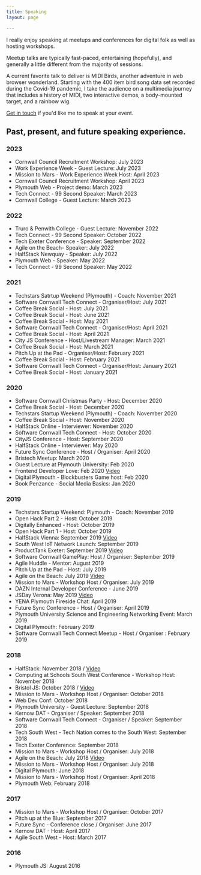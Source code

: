 ```yaml
---
title: Speaking
layout: page

---
```


I really enjoy speaking at meetups and conferences for digital folk as well as hosting workshops. 

Meetup talks are typically fast-paced, entertaining (hopefully), and generally a little different from the majority of sessions.

A current favorite talk to deliver is MIDI Birds, another adventure in web browser wonderland. Starting with the 400 item bird song data set recorded during the Covid-19 pandemic, I take the audience on a multimedia journey that includes a history of MIDI, two interactive demos, a body-mounted target, and a rainbow wig.

[Get in touch](https://tonyedwardspz.co.uk/contact/) if you'd like me to speak at your event.

## Past, present, and future speaking experience.

### 2023

* Cornwall Council Recruitment Workshop: July 2023
* Work Experience Week - Guest Lecture: July 2023
* Mission to Mars - Work Experience Week Host: April 2023
* Cornwall Council Recruitment Workshop: April 2023
* Plymouth Web - Project demo: March 2023
* Tech Connect - 99 Second Speaker: March 2023
* Cornwall College - Guest Lecture: March 2023

### 2022

* Truro & Penwith College - Guest Lecture: November 2022
* Tech Connect - 99 Second Speaker: October 2022
* Tech Exeter Conference - Speaker: September 2022
* Agile on the Beach- Speaker: July 2022
* HalfStack Newquay - Speaker: July 2022
* Plymouth Web - Speaker: May 2022
* Tech Connect - 99 Second Speaker: May 2022

### 2021

* Techstars Satrtup Weekend (Plymouth) - Coach: November 2021
* Software Cornwall Tech Connect - Organiser/Host: July 2021
* Coffee Break Social - Host: July 2021
* Coffee Break Social - Host: June 2021
* Coffee Break Social - Host: May 2021
* Software Cornwall Tech Connect - Organiser/Host: April 2021
* Coffee Break Social - Host: April 2021
* City JS Conference - Host/Livestream Manager: March 2021
* Coffee Break Social - Host: March 2021
* Pitch Up at the Pad - Organiser/Host: February 2021
* Coffee Break Social - Host: February 2021
* Software Cornwall Tech Connect - Organiser/Host: January 2021
* Coffee Break Social - Host: January 2021

### 2020

* Software Cornwall Christmas Party - Host: December 2020
* Coffee Break Social - Host: December 2020
* Techstars Startup Weekend (Plymouth) - Coach: November 2020
* Coffee Break Social - Host: November 2020
* HalfStack Online - Interviewer: November 2020
* Software Cornwall Tech Connect - Host: October 2020
* CityJS Conference - Host: September 2020
* HalfStack Online - Interviewer: May 2020
* Future Sync Conference - Host / Organiser: April 2020
* Bristech Meetup: March 2020
* Guest Lecture at Plymouth University: Feb 2020
* Frontend Developer Love: Feb 2020 [Video](https://www.youtube.com/watch?v=x_L1eQT6TyA)
* Digital Plymouth - Blockbusters Game host: Feb 2020
* Book Penzance - Social Media Basics: Jan 2020

### 2019

* Techstars Startup Weekend: Plymouth - Coach: November 2019
* Open Hack Part 2 - Host: October 2019
* Digitally Enhanced - Host: October 2019
* Open Hack Part 1 - Host: October 2019
* HalfStack Vienna: September 2019 [Video](https://halfstackconf.streameventlive.com/embed/60)
* South West IoT Network Launch: September 2019
* ProductTank Exeter: September 2019 [Video](https://www.youtube.com/watch?v=YHLJK2dNehs)
* Software Cornwall GamePlay: Host / Organiser: September 2019
* Agile Huddle - Mentor: August 2019
* Pitch Up at the Pad - Host: July 2019
* Agile on the Beach: July 2019 [Video](https://www.youtube.com/watch?v=oxXgZsADwPM)
* Mission to Mars - Workshop Host / Organiser: July 2019
* DAZN Internal Developer Conference - June 2019
* JSDay Verona: May 2019 [Video](https://www.youtube.com/watch?v=IK62HVzcbyA)
* YENA Plymouth Fireside Chat: April 2019
* Future Sync Conference - Host / Organiser: April 2019
* Plymouth University Science and Engineering Networking Event: March 2019
* Digital Plymouth: February 2019
* Software Cornwall Tech Connect Meetup - Host / Organiser : February 2019

### 2018

* HalfStack: November 2018 / [Video](https://halfstackconf.streameventlive.com/archive/33)
* Computing at Schools South West Conference - Workshop Host: November 2018
* Bristol JS: October 2018 / [Video](https://www.youtube.com/watch?v=IF1kcgWu_fs)
* Mission to Mars - Workshop Host / Organiser: October 2018
* Web Dev Conf: October 2018
* Plymouth University - Guest Lecture: September 2018
* Kernow DAT - Organiser / Speaker: September 2018
* Software Cornwall Tech Connect - Organiser / Speaker: September 2018
* Tech South West - Tech Nation comes to the South West: September 2018
* Tech Exeter Conference: September 2018
* Mission to Mars - Workshop Host / Organiser: July 2018
* Agile on the Beach: July 2018 [Video](https://www.youtube.com/watch?v=2yFkNmgj96c)
* Mission to Mars - Workshop Host / Organiser: July 2018
* Digital Plymouth: June 2018
* Mission to Mars - Workshop Host / Organiser: April 2018
* Plymouth Web: February 2018

### 2017

* Mission to Mars - Workshop Host / Organiser: October 2017
* Pitch up at the Blue: September 2017
* Future Sync - Conference close / Organiser: June 2017
* Kernow DAT - Host: April 2017
* Agile South West - Host: March 2017

### 2016

* Plymouth JS: August 2016
